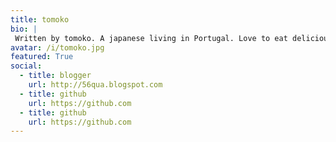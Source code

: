 ```yaml
---
title: tomoko
bio: |
 Written by tomoko. A japanese living in Portugal. Love to eat delicious dishes
avatar: /i/tomoko.jpg
featured: True
social:
  - title: blogger
    url: http://56qua.blogspot.com
  - title: github
    url: https://github.com
  - title: github
    url: https://github.com
---
```


